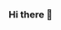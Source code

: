 ### Hi there 👋

<!--
**FlowChartComputerLanguage2023/FlowChartComputerLanguage2023** is a ✨ _special_ ✨ repository because its `README.md` (this file) appears on your GitHub profile.

Here are some ideas to get you started:

- 🔭 I’m currently working on a program to input & output source code to a editable flow chart.
- 👯 I’m looking to collaborate on handing this over to others, 
- 🤔 I’m looking for help with debugging, testing, distributing (because it has gotten to big a project to finish by myself)
- 📫 How to reach me: koalas923@gmail.com
-->
